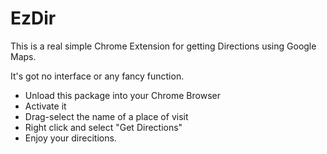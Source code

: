 # EzDir

This is a real simple Chrome Extension for getting Directions using Google Maps.

It's got no interface or any fancy function.

- Unload this package into your Chrome Browser
- Activate it
- Drag-select the name of a place of visit
- Right click and select "Get Directions"
- Enjoy your direcitions.

